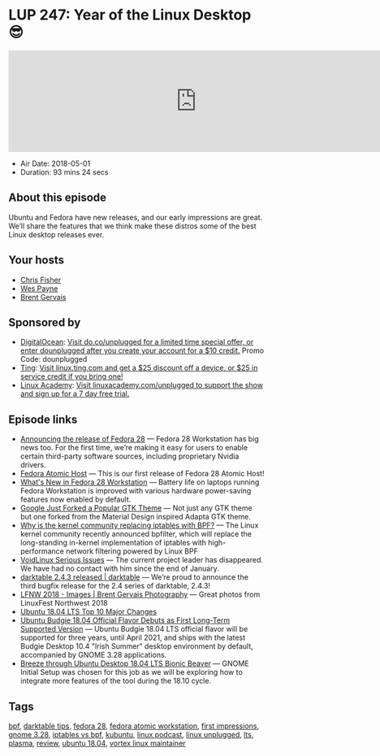 # LUP 247: Year of the Linux Desktop 😎

<iframe src="https://player.fireside.fm/v2/RUkczH-V+NL9EkPFA?theme=dark" width="740" height="200" frameborder="0" scrolling="no"></iframe>

* Air Date: 2018-05-01
* Duration: 93 mins 24 secs

## About this episode

Ubuntu and Fedora have new releases, and our early impressions are great. We’ll share the features that we think make these distros some of the best Linux desktop releases ever.

## Your hosts
* [Chris Fisher](https://linuxunplugged.com/hosts/chrislas)
* [Wes Payne](https://linuxunplugged.com/hosts/wes)
* [Brent Gervais](https://linuxunplugged.com/guests/brentgervais)

## Sponsored by

  * [DigitalOcean](https://do.co/unplugged): [Visit do.co/unplugged for a limited time special offer, or enter dounplugged after you create your account for a $10 credit.](https://do.co/unplugged) Promo Code: dounplugged
  * [Ting](http://linux.ting.com): [Visit linux.ting.com and get a $25 discount off a device, or $25 in service credit if you bring one!](http://linux.ting.com)
  * [Linux Academy](http://linuxacademy.com/unplugged): [Visit linuxacademy.com/unplugged to support the show and sign up for a 7 day free trial.](http://linuxacademy.com/unplugged)



## Episode links

  * [Announcing the release of Fedora 28](https://fedoramagazine.org/announcing-fedora-28/ "Announcing the release of Fedora 28") — Fedora 28 Workstation has big news too. For the first time, we’re making it easy for users to enable certain third-party software sources, including proprietary Nvidia drivers. 
  * [Fedora Atomic Host](https://lists.projectatomic.io/projectatomic-archives/atomic-devel/2018-May/msg00001.html "Fedora Atomic Host") — This is our first release of Fedora 28 Atomic Host!
  * [What's New in Fedora 28 Workstation](https://fedoramagazine.org/whats-new-fedora-28-workstation/ "What's New in Fedora 28 Workstation") — Battery life on laptops running Fedora Workstation is improved with various hardware power-saving features now enabled by default. 
  * [Google Just Forked a Popular GTK Theme](https://www.omgubuntu.co.uk/2018/04/google-forks-adapta-gtk-theme "Google Just Forked a Popular GTK Theme") — Not just any GTK theme but one forked from the Material Design inspired Adapta GTK theme.
  * [Why is the kernel community replacing iptables with BPF?](https://cilium.io/blog/2018/04/17/why-is-the-kernel-community-replacing-iptables/ "Why is the kernel community replacing iptables with BPF?") — The Linux kernel community recently announced bpfilter, which will replace the long-standing in-kernel implementation of iptables with high-performance network filtering powered by Linux BPF
  * [VoidLinux Serious Issues](https://www.voidlinux.eu/news/2018/05/serious-issues.html "VoidLinux Serious Issues") — The current project leader has disappeared. We have had no contact with him since the end of January.
  * [darktable 2.4.3 released | darktable](https://www.darktable.org/2018/04/darktable-243-released/ "darktable 2.4.3 released | darktable") — We’re proud to announce the third bugfix release for the 2.4 series of darktable, 2.4.3!
  * [LFNW 2018 - Images | Brent Gervais Photography](https://brentgervais.photoshelter.com/gallery/LFNW-2018/G0000.ATcpPbYvGM/C0000aVOKeUbA2Os "LFNW 2018 - Images | Brent Gervais Photography") — Great photos from LinuxFest Northwest 2018
  * [Ubuntu 18.04 LTS Top 10 Major Changes](https://www.linuxnov.com/ubuntu-18-04-lts-bionic-beaver-has-been-released-top-10-major-changes/ "Ubuntu 18.04 LTS Top 10 Major Changes")
  * [Ubuntu Budgie 18.04 Official Flavor Debuts as First Long-Term Supported Version](https://news.softpedia.com/news/ubuntu-budgie-18-04-official-flavor-debuts-as-first-long-term-supported-version-520869.shtml "Ubuntu Budgie 18.04 Official Flavor Debuts as First Long-Term Supported Version") — Ubuntu Budgie 18.04 LTS official flavor will be supported for three years, until April 2021, and ships with the latest Budgie Desktop 10.4 "Irish Summer" desktop environment by default, accompanied by GNOME 3.28 applications.
  * [Breeze through Ubuntu Desktop 18.04 LTS Bionic Beaver](https://insights.ubuntu.com/2018/04/27/breeze-through-ubuntu-desktop-18-04-lts-bionic-beaver "Breeze through Ubuntu Desktop 18.04 LTS Bionic Beaver") — GNOME Initial Setup was chosen for this job as we will be exploring how to integrate more features of the tool during the 18.10 cycle.



## Tags

[bpf](https://linuxunplugged.com/tags/bpf), [darktable tips](https://linuxunplugged.com/tags/darktable%20tips), [fedora 28](https://linuxunplugged.com/tags/fedora%2028), [fedora atomic workstation](https://linuxunplugged.com/tags/fedora%20atomic%20workstation), [first impressions](https://linuxunplugged.com/tags/first%20impressions), [gnome 3.28](https://linuxunplugged.com/tags/gnome%203.28), [iptables vs bpf](https://linuxunplugged.com/tags/iptables%20vs%20bpf), [kubuntu](https://linuxunplugged.com/tags/kubuntu), [linux podcast](https://linuxunplugged.com/tags/linux%20podcast), [linux unplugged](https://linuxunplugged.com/tags/linux%20unplugged), [lts](https://linuxunplugged.com/tags/lts), [plasma](https://linuxunplugged.com/tags/plasma), [review](https://linuxunplugged.com/tags/review), [ubuntu 18.04](https://linuxunplugged.com/tags/ubuntu%2018.04), [vortex linux maintainer](https://linuxunplugged.com/tags/vortex%20linux%20maintainer)